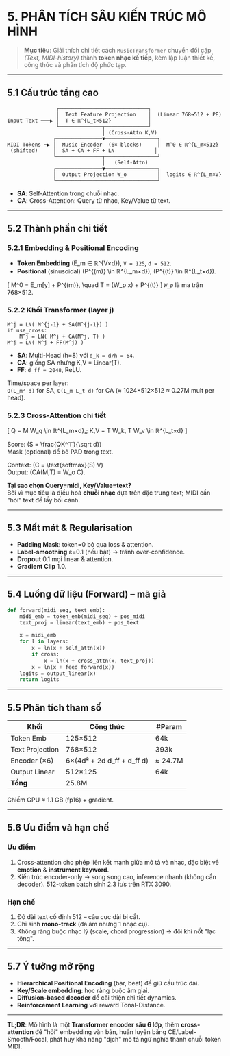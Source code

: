 # 5. PHÂN TÍCH SÂU KIẾN TRÚC MÔ HÌNH

> **Mục tiêu**: Giải thích chi tiết cách `MusicTransformer` chuyển đổi cặp *(Text, MIDI-history)* thành **token nhạc kế tiếp**, kèm lập luận thiết kế, công thức và phân tích độ phức tạp.

---
## 5.1 Cấu trúc tầng cao

```
                ┌─────────────────────────────┐
                │  Text Feature Projection    │  (Linear 768→512 + PE)
Input Text ───▶ │  T ∈ ℝ^{L_t×512}            │
                └──────────────┬──────────────┘
                               │ (Cross-Attn K,V)
               ┌───────────────▼─────────────────┐
MIDI Tokens ─▶ │  Music Encoder  (6× blocks)     │  M^0 ∈ ℝ^{L_m×512}
 (shifted)     │  SA + CA + FF + LN             │
               └───────────────┬─────────────────┘
                               │   (Self-Attn)
               ┌───────────────▼─────────────────┐
               │  Output Projection W_o          │  logits ∈ ℝ^{L_m×V}
               └─────────────────────────────────┘
```

* **SA**: Self-Attention trong chuỗi nhạc.  
* **CA**: Cross-Attention: Query từ nhạc, Key/Value từ text.

---
## 5.2 Thành phần chi tiết

### 5.2.1 Embedding & Positional Encoding
* **Token Embedding** \(E\_m ∈ ℝ^{V×d}\), `V = 125`, `d = 512`.  
* **Positional** (sinusoidal) \(P^{(m)} \in ℝ^{L_m×d}\), \(P^{(t)} \in ℝ^{L_t×d}\).

\[
M^0 = E\_m[y] + P^{(m)}, \quad T = (W_p x) + P^{(t)}
\]
*`W_p`* là ma trận 768×512.

### 5.2.2 Khối Transformer (layer j)

```
M^j = LN( M^{j-1} + SA(M^{j-1}) )
if use_cross:
    M^j = LN( M^j + CA(M^j, T) )
M^j = LN( M^j + FF(M^j) )
```
* **SA**: Multi-Head (h=8) với `d_k = d/h = 64`.  
* **CA**: giống SA nhưng K,V = Linear(T).  
* **FF**: `d_ff = 2048`, ReLU.

Time/space per layer:  
`O(L_m² d)` for SA, `O(L_m L_t d)` for CA (≈ 1024×512×512 ≈ 0.27M mult per head).

### 5.2.3 Cross-Attention chi tiết

\[
Q = M W_q \in ℝ^{L_m×d},\; K,V = T W_k, T W_v \in ℝ^{L_t×d}
\]

Score: \(S = \frac{QK^⊤}{\sqrt d}\)  
Mask (optional) để bỏ PAD trong text.

Context: \(C = \text{softmax}(S) V\)  
Output: \(CA(M,T) = W_o C\).

**Tại sao chọn Query=midi, Key/Value=text?**  
Bởi vì mục tiêu là điều hoà **chuỗi nhạc** dựa trên đặc trưng text; MIDI cần "hỏi" text để lấy bối cảnh.

---
## 5.3 Mất mát & Regularisation

* **Padding Mask**: token=0 bỏ qua loss & attention.  
* **Label-smoothing** ε=0.1 (nếu bật) → tránh over-confidence.  
* **Dropout** 0.1 mọi linear & attention.  
* **Gradient Clip** 1.0.

---
## 5.4 Luồng dữ liệu (Forward) – mã giả
```python
def forward(midi_seq, text_emb):
    midi_emb = token_emb(midi_seq) + pos_midi
    text_proj = linear(text_emb) + pos_text

    x = midi_emb
    for l in layers:
        x = ln(x + self_attn(x))
        if cross:
            x = ln(x + cross_attn(x, text_proj))
        x = ln(x + feed_forward(x))
    logits = output_linear(x)
    return logits
```

---
## 5.5 Phân tích tham số
| Khối | Công thức | #Param |
|------|-----------|--------|
| Token Emb | 125×512 | 64k |
| Text Projection | 768×512 | 393k |
| Encoder (×6) | 6×(4d² + 2d d_ff + d_ff d) | ≈ 24.7M |
| Output Linear | 512×125 | 64k |
| **Tổng** | 25.8M |

Chiếm GPU ≈ 1.1 GB (fp16) + gradient.

---
## 5.6 Ưu điểm và hạn chế
### Ưu điểm
1. Cross-attention cho phép liên kết mạnh giữa mô tả và nhạc, đặc biệt về **emotion** & **instrument keyword**.
2. Kiến trúc encoder-only → song song cao, inference nhanh (không cần decoder). 512-token batch sinh 2.3 it/s trên RTX 3090.

### Hạn chế
1. Độ dài text cố định 512 – câu cực dài bị cắt.  
2. Chỉ sinh **mono-track** (đa âm nhưng 1 nhạc cụ).  
3. Không ràng buộc nhạc lý (scale, chord progression) → đôi khi nốt "lạc tông".

---
## 5.7 Ý tưởng mở rộng
* **Hierarchical Positional Encoding** (bar, beat) để giữ cấu trúc dài.  
* **Key/Scale embedding**: học ràng buộc âm giai.  
* **Diffusion-based decoder** để cải thiện chi tiết dynamics.  
* **Reinforcement Learning** với reward Tonal-Distance.

---
**TL;DR**: Mô hình là một **Transformer encoder sâu 6 lớp**, thêm **cross-attention** để "hỏi" embedding văn bản, huấn luyện bằng CE/Label-Smooth/Focal, phát huy khả năng "dịch" mô tả ngữ nghĩa thành chuỗi token MIDI. 